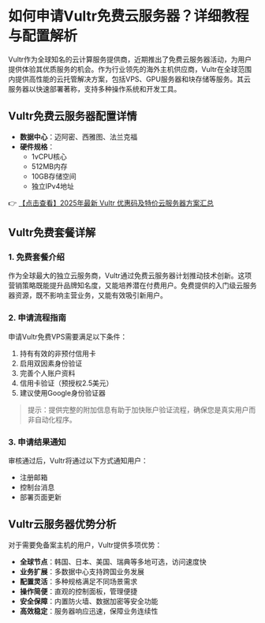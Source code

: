# 如何申请Vultr免费云服务器？详细教程与配置解析

Vultr作为全球知名的云计算服务提供商，近期推出了免费云服务器活动，为用户提供体验其优质服务的机会。作为行业领先的海外主机供应商，Vultr在全球范围内提供高性能的云托管解决方案，包括VPS、GPU服务器和块存储等服务。其云服务器以快速部署著称，支持多种操作系统和开发工具。

## Vultr免费云服务器配置详情

- **数据中心**：迈阿密、西雅图、法兰克福
- **硬件规格**：
  - 1vCPU核心
  - 512MB内存
  - 10GB存储空间
  - 独立IPv4地址

👉 [【点击查看】2025年最新 Vultr 优惠码及特价云服务器方案汇总](https://bit.ly/VuLtr)

## Vultr免费套餐详解

### 1. 免费套餐介绍

作为全球最大的独立云服务商，Vultr通过免费云服务器计划推动技术创新。这项营销策略既能提升品牌知名度，又能培养潜在付费用户。免费提供的入门级云服务器资源，既不影响主营业务，又能有效吸引新用户。

### 2. 申请流程指南

申请Vultr免费VPS需要满足以下条件：

1. 持有有效的非预付信用卡
2. 启用双因素身份验证
3. 完善个人账户资料
4. 信用卡验证（预授权2.5美元）
5. 建议使用Google身份验证器

> 提示：提供完整的附加信息有助于加快账户验证流程，确保您是真实用户而非自动化程序。

### 3. 申请结果通知

审核通过后，Vultr将通过以下方式通知用户：
- 注册邮箱
- 控制台消息
- 部署页面更新

## Vultr云服务器优势分析

对于需要免备案主机的用户，Vultr提供多项优势：

- **全球节点**：韩国、日本、美国、瑞典等多地可选，访问速度快
- **业务扩展**：多数据中心支持跨国业务发展
- **配置灵活**：多种规格满足不同场景需求
- **操作简便**：直观的控制面板，管理便捷
- **安全保障**：内置防火墙、数据加密等安全功能
- **高效稳定**：服务器响应迅速，保障业务连续性